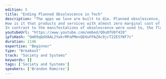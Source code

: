 ```yaml
---
edition: 5
title: "Ending Planned Obsolescence in Tech"
description: "The apps we love are built to die. Planned obsolescence, a term most people associate with cheap physical goods, is just as problematic in the software industry, where it hurts users and stifles innovation. It should seem counterintuitive that a product consisting primarily of ones and zeros could have a built-in expiration date, and yet the applications we rely upon shut down or become defunct all the time. Just this year already two applications that our team relied upon and were willing to pay for, shut down, despite having large active user bases.
How is it that products and services with almost zero marginal cost of distribution, can shut down amidst the protests of loyal users?
In contrast to the manifestations of obsolescence were used to, the flaws here are subtle economic and technological shortcomings, rather than obvious physical defects. In this talk I will explore the history of planned obsolescence, the root causes for it in the information technology sphere, and how a long term shift in how we think about building software is poised to deliver something in the world of bits that we could never imagine in the physical world: permanent products."
youtubeUrl: "https://www.youtube.com/embed/QOuOfU8f4I0"
ipfsHash: "QmR9qQdX8AL2YwkrMPaPMenQEHuFPAZ8c9jcT2ZE5fWT7c"
duration: 1146
expertise: "Beginner"
type: "Breakout"
track: "Society and Systems"
keywords: []
tags: ['Society and Systems']
speakers: ['Brandon Ramirez']
---
```

